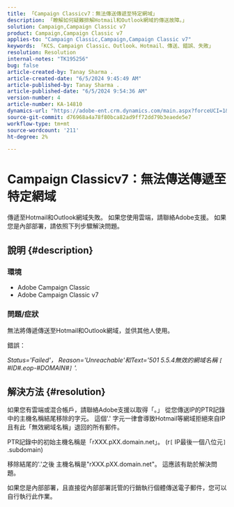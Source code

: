```yaml
---
title: 「Campaign Classicv7：無法傳送傳遞至特定網域」
description: 「瞭解如何疑難排解Hotmail和Outlook網域的傳送故障。」
solution: Campaign,Campaign Classic v7
product: Campaign,Campaign Classic v7
applies-to: "Campaign Classic,Campaign,Campaign Classic v7"
keywords: 「KCS、Campaign Classic、Outlook、Hotmail、傳送、錯誤、失敗」
resolution: Resolution
internal-notes: "TK195256"
bug: false
article-created-by: Tanay Sharma .
article-created-date: "6/5/2024 9:45:49 AM"
article-published-by: Tanay Sharma .
article-published-date: "6/5/2024 9:54:36 AM"
version-number: 4
article-number: KA-14810
dynamics-url: "https://adobe-ent.crm.dynamics.com/main.aspx?forceUCI=1&pagetype=entityrecord&etn=knowledgearticle&id=2784ba5d-2023-ef11-840b-6045bd0065b6"
source-git-commit: d76968a4a78f80bca82ad9ff72dd79b3eaede5e7
workflow-type: tm+mt
source-wordcount: '211'
ht-degree: 2%

---
```


# Campaign Classicv7：無法傳送傳遞至特定網域


傳遞至Hotmail和Outlook網域失敗。 如果您使用雲端，請聯絡Adobe支援。 如果您是內部部署，請依照下列步驟解決問題。

## 說明 {#description}


### 環境

- Adobe Campaign Classic
- Adobe Campaign Classic v7


### 問題/症狀

無法將傳遞傳送至Hotmail和Outlook網域，並供其他人使用。

錯誤：

*Status=&#39;Failed&#39;， Reason=&#39;Unreachable&#39;和Text=&#39;501 5.5.4無效的網域名稱 `[` #ID#.eop-#DOMAIN#`]` &#39;.*





## 解決方法 {#resolution}


如果您有雲端或混合帳戶，請聯絡Adobe支援以取得「。」 從您傳送IP的PTR記錄中的主機名稱結尾移除的字元。 這個&#39;.&#39; 字元一律會導致Hotmail等網域拒絕來自IP且有此「無效網域名稱」退回的所有郵件。

PTR記錄中的初始主機名稱是「rXXX.pXX.domain.net」。 (r`[` IP最後一個八位元`]` .subdomain)

移除結尾的&#39;.&#39;之後 主機名稱是&quot;rXXX.pXX.domain.net&quot;。 這應該有助於解決問題。

如果您是內部部署，且直接從內部部署託管的行銷執行個體傳送電子郵件，您可以自行執行此作業。
